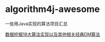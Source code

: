 # algorithm4j-awesome
一些用Java实现的算法项目汇总

[数据挖掘18大算法实现以及其他相关经典DM算法](https://github.com/linyiqun/DataMiningAlgorithm)
